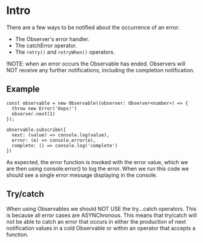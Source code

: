 # Intro

There are a few ways to be notified about the occurrence of an error:

- The Observer's error handler.
- The catchError operator.
- The `retry()` and `retryWhen()` operators.

!NOTE: when an error occurs the Observable has ended. Observers will NOT receive any further notifications, including the completion notification.

## Example

```
const observable = new Observable((observer: Observer<number>) => {
  throw new Error('Oops!')
  observer.next(1)
});

observable.subscribe({
  next: (value) => console.log(value),
  error: (e) => console.error(e),
  complete: () => console.log('complete')
})
```

As expected, the error function is invoked with the error value, which we are then using console.error() to log the error.
When we run this code we should see a single error message displaying in the console.


## Try/catch

When using Observables we should NOT USE the try...catch operators. This is because all error cases are ASYNChronous. This means that try/catch will not be able to catch an error that occurs in either the production of next notification values in a cold Observable or within an operator that accepts a function.
